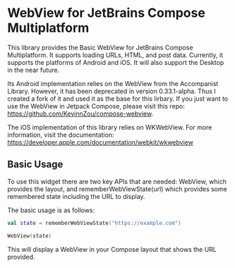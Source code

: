 # WebView for JetBrains Compose Multiplatform

This library provides the Basic WebView for JetBrains Compose Multiplatform. It supports loading URLs, HTML, and post data. Currently, it supports the platforms of Android and iOS. It will also support the Desktop in the near future.

Its Android implementation relies on the WebView from the Accompanist Library. However, it has been deprecated in version 0.33.1-alpha. Thus I created a fork of it and used it as the base for this lirbary. If you just want to use the WebView in Jetpack Compose, please visit this repo: https://github.com/KevinnZou/compose-webview.

The iOS implementation of this library relies on WKWebView. 
For more information, visit the documentation: https://developer.apple.com/documentation/webkit/wkwebview


## Basic Usage

To use this widget there are two key APIs that are needed: WebView, which provides the layout, and rememberWebViewState(url) which provides some remembered state including the URL to display.

The basic usage is as follows:
```kotlin
val state = rememberWebViewState("https://example.com")

WebView(state)
```
This will display a WebView in your Compose layout that shows the URL provided.

